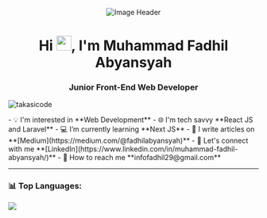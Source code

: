 <p align="center"><img src="https://user-images.githubusercontent.com/59575502/127335491-fdba1874-e943-4d3c-ab8c-678ffe22f8b8.png" alt="Image Header" ></p>

<h1 align="center">Hi <img src="https://raw.githubusercontent.com/MartinHeinz/MartinHeinz/master/wave.gif" width=30px>, I'm Muhammad Fadhil Abyansyah</h1>
<h3 align="center">Junior Front-End Web Developer</h3>

<p align="left">
 <img src="https://komarev.com/ghpvc/?username=takasicode&label=Views%20Profile&color=0e75b6&style=flat" alt="takasicode"/>
</p>
- 💡 I'm interested in **Web Development**
- 🌐 I'm tech savvy **React JS and Laravel**
- 💻 I’m currently learning **Next JS**
- 📝 I write articles on **[Medium](https://medium.com/@fadhilabyansyah)**
- 🔗 Let's connect with me **[LinkedIn](https://www.linkedin.com/in/muhammad-fadhil-abyansyah/)**
- 📩 How to reach me **infofadhil29@gmail.com**

<hr/>

### 📊 Top Languages:
<p>
  <tr>
   <td><img src="https://github-readme-stats.vercel.app/api/top-langs/?username=takasicode&&layout=pie&langs_count=8&theme=radical&hide_border=true"></td>
  </tr>
</p>
